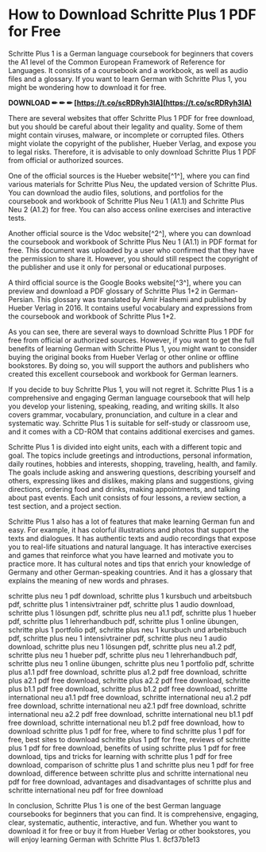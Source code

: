 
 
# How to Download Schritte Plus 1 PDF for Free
 
Schritte Plus 1 is a German language coursebook for beginners that covers the A1 level of the Common European Framework of Reference for Languages. It consists of a coursebook and a workbook, as well as audio files and a glossary. If you want to learn German with Schritte Plus 1, you might be wondering how to download it for free.
 
**DOWNLOAD ✏ ✏ ✏ [https://t.co/scRDRyh3IA](https://t.co/scRDRyh3IA)**


 
There are several websites that offer Schritte Plus 1 PDF for free download, but you should be careful about their legality and quality. Some of them might contain viruses, malware, or incomplete or corrupted files. Others might violate the copyright of the publisher, Hueber Verlag, and expose you to legal risks. Therefore, it is advisable to only download Schritte Plus 1 PDF from official or authorized sources.
 
One of the official sources is the Hueber website[^1^], where you can find various materials for Schritte Plus Neu, the updated version of Schritte Plus. You can download the audio files, solutions, and portfolios for the coursebook and workbook of Schritte Plus Neu 1 (A1.1) and Schritte Plus Neu 2 (A1.2) for free. You can also access online exercises and interactive tests.
 
Another official source is the Vdoc website[^2^], where you can download the coursebook and workbook of Schritte Plus Neu 1 (A1.1) in PDF format for free. This document was uploaded by a user who confirmed that they have the permission to share it. However, you should still respect the copyright of the publisher and use it only for personal or educational purposes.
 
A third official source is the Google Books website[^3^], where you can preview and download a PDF glossary of Schritte Plus 1+2 in German-Persian. This glossary was translated by Amir Hashemi and published by Hueber Verlag in 2016. It contains useful vocabulary and expressions from the coursebook and workbook of Schritte Plus 1+2.
 
As you can see, there are several ways to download Schritte Plus 1 PDF for free from official or authorized sources. However, if you want to get the full benefits of learning German with Schritte Plus 1, you might want to consider buying the original books from Hueber Verlag or other online or offline bookstores. By doing so, you will support the authors and publishers who created this excellent coursebook and workbook for German learners.
  
If you decide to buy Schritte Plus 1, you will not regret it. Schritte Plus 1 is a comprehensive and engaging German language coursebook that will help you develop your listening, speaking, reading, and writing skills. It also covers grammar, vocabulary, pronunciation, and culture in a clear and systematic way. Schritte Plus 1 is suitable for self-study or classroom use, and it comes with a CD-ROM that contains additional exercises and games.
 
Schritte Plus 1 is divided into eight units, each with a different topic and goal. The topics include greetings and introductions, personal information, daily routines, hobbies and interests, shopping, traveling, health, and family. The goals include asking and answering questions, describing yourself and others, expressing likes and dislikes, making plans and suggestions, giving directions, ordering food and drinks, making appointments, and talking about past events. Each unit consists of four lessons, a review section, a test section, and a project section.
 
Schritte Plus 1 also has a lot of features that make learning German fun and easy. For example, it has colorful illustrations and photos that support the texts and dialogues. It has authentic texts and audio recordings that expose you to real-life situations and natural language. It has interactive exercises and games that reinforce what you have learned and motivate you to practice more. It has cultural notes and tips that enrich your knowledge of Germany and other German-speaking countries. And it has a glossary that explains the meaning of new words and phrases.
 
schritte plus neu 1 pdf download,  schritte plus 1 kursbuch und arbeitsbuch pdf,  schritte plus 1 intensivtrainer pdf,  schritte plus 1 audio download,  schritte plus 1 lösungen pdf,  schritte plus neu a1.1 pdf,  schritte plus 1 hueber pdf,  schritte plus 1 lehrerhandbuch pdf,  schritte plus 1 online übungen,  schritte plus 1 portfolio pdf,  schritte plus neu 1 kursbuch und arbeitsbuch pdf,  schritte plus neu 1 intensivtrainer pdf,  schritte plus neu 1 audio download,  schritte plus neu 1 lösungen pdf,  schritte plus neu a1.2 pdf,  schritte plus neu 1 hueber pdf,  schritte plus neu 1 lehrerhandbuch pdf,  schritte plus neu 1 online übungen,  schritte plus neu 1 portfolio pdf,  schritte plus a1.1 pdf free download,  schritte plus a1.2 pdf free download,  schritte plus a2.1 pdf free download,  schritte plus a2.2 pdf free download,  schritte plus b1.1 pdf free download,  schritte plus b1.2 pdf free download,  schritte international neu a1.1 pdf free download,  schritte international neu a1.2 pdf free download,  schritte international neu a2.1 pdf free download,  schritte international neu a2.2 pdf free download,  schritte international neu b1.1 pdf free download,  schritte international neu b1.2 pdf free download,  how to download schritte plus 1 pdf for free,  where to find schritte plus 1 pdf for free,  best sites to download schritte plus 1 pdf for free,  reviews of schritte plus 1 pdf for free download,  benefits of using schritte plus 1 pdf for free download,  tips and tricks for learning with schritte plus 1 pdf for free download,  comparison of schritte plus 1 and schritte plus neu 1 pdf for free download,  difference between schritte plus and schritte international neu pdf for free download,  advantages and disadvantages of schritte plus and schritte international neu pdf for free download
 
In conclusion, Schritte Plus 1 is one of the best German language coursebooks for beginners that you can find. It is comprehensive, engaging, clear, systematic, authentic, interactive, and fun. Whether you want to download it for free or buy it from Hueber Verlag or other bookstores, you will enjoy learning German with Schritte Plus 1.
 8cf37b1e13
 
